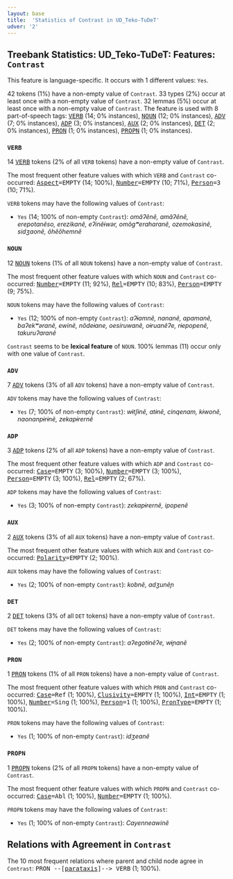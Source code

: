 ```yaml
---
layout: base
title:  'Statistics of Contrast in UD_Teko-TuDeT'
udver: '2'
---
```


## Treebank Statistics: UD_Teko-TuDeT: Features: `Contrast`

This feature is language-specific.
It occurs with 1 different values: `Yes`.

42 tokens (1%) have a non-empty value of `Contrast`.
33 types (2%) occur at least once with a non-empty value of `Contrast`.
32 lemmas (5%) occur at least once with a non-empty value of `Contrast`.
The feature is used with 8 part-of-speech tags: <tt><a href="eme_tudet-pos-VERB.html">VERB</a></tt> (14; 0% instances), <tt><a href="eme_tudet-pos-NOUN.html">NOUN</a></tt> (12; 0% instances), <tt><a href="eme_tudet-pos-ADV.html">ADV</a></tt> (7; 0% instances), <tt><a href="eme_tudet-pos-ADP.html">ADP</a></tt> (3; 0% instances), <tt><a href="eme_tudet-pos-AUX.html">AUX</a></tt> (2; 0% instances), <tt><a href="eme_tudet-pos-DET.html">DET</a></tt> (2; 0% instances), <tt><a href="eme_tudet-pos-PRON.html">PRON</a></tt> (1; 0% instances), <tt><a href="eme_tudet-pos-PROPN.html">PROPN</a></tt> (1; 0% instances).

### `VERB`

14 <tt><a href="eme_tudet-pos-VERB.html">VERB</a></tt> tokens (2% of all `VERB` tokens) have a non-empty value of `Contrast`.

The most frequent other feature values with which `VERB` and `Contrast` co-occurred: <tt><a href="eme_tudet-feat-Aspect.html">Aspect</a></tt><tt>=EMPTY</tt> (14; 100%), <tt><a href="eme_tudet-feat-Number.html">Number</a></tt><tt>=EMPTY</tt> (10; 71%), <tt><a href="eme_tudet-feat-Person.html">Person</a></tt><tt>=3</tt> (10; 71%).

`VERB` tokens may have the following values of `Contrast`:

* `Yes` (14; 100% of non-empty `Contrast`): <em>omãʔẽnẽ, amãʔẽnẽ, erepotanẽso, erezikanẽ, eʔinẽɨwər, omõgʷeraharanẽ, ozemokasinẽ, sidʒaonẽ, õhẽõhemnẽ</em>

### `NOUN`

12 <tt><a href="eme_tudet-pos-NOUN.html">NOUN</a></tt> tokens (1% of all `NOUN` tokens) have a non-empty value of `Contrast`.

The most frequent other feature values with which `NOUN` and `Contrast` co-occurred: <tt><a href="eme_tudet-feat-Number.html">Number</a></tt><tt>=EMPTY</tt> (11; 92%), <tt><a href="eme_tudet-feat-Rel.html">Rel</a></tt><tt>=EMPTY</tt> (10; 83%), <tt><a href="eme_tudet-feat-Person.html">Person</a></tt><tt>=EMPTY</tt> (9; 75%).

`NOUN` tokens may have the following values of `Contrast`:

* `Yes` (12; 100% of non-empty `Contrast`): <em>aʔɨamnẽ, nananẽ, apamanẽ, baʔekʷəranẽ, ewinẽ, nõdeɨane, oesiruwanẽ, oɨruanẽʔe, rɨepopenẽ, takuruʔaranẽ</em>

`Contrast` seems to be **lexical feature** of `NOUN`. 100% lemmas (11) occur only with one value of `Contrast`.

### `ADV`

7 <tt><a href="eme_tudet-pos-ADV.html">ADV</a></tt> tokens (3% of all `ADV` tokens) have a non-empty value of `Contrast`.

`ADV` tokens may have the following values of `Contrast`:

* `Yes` (7; 100% of non-empty `Contrast`): <em>wɨtʃɨnẽ, atɨnẽ, cinqenam, kɨwonẽ, naonanpɨrɨnẽ, zekapɨrernẽ</em>

### `ADP`

3 <tt><a href="eme_tudet-pos-ADP.html">ADP</a></tt> tokens (2% of all `ADP` tokens) have a non-empty value of `Contrast`.

The most frequent other feature values with which `ADP` and `Contrast` co-occurred: <tt><a href="eme_tudet-feat-Case.html">Case</a></tt><tt>=EMPTY</tt> (3; 100%), <tt><a href="eme_tudet-feat-Number.html">Number</a></tt><tt>=EMPTY</tt> (3; 100%), <tt><a href="eme_tudet-feat-Person.html">Person</a></tt><tt>=EMPTY</tt> (3; 100%), <tt><a href="eme_tudet-feat-Rel.html">Rel</a></tt><tt>=EMPTY</tt> (2; 67%).

`ADP` tokens may have the following values of `Contrast`:

* `Yes` (3; 100% of non-empty `Contrast`): <em>zekapɨrernẽ, ipopenẽ</em>

### `AUX`

2 <tt><a href="eme_tudet-pos-AUX.html">AUX</a></tt> tokens (3% of all `AUX` tokens) have a non-empty value of `Contrast`.

The most frequent other feature values with which `AUX` and `Contrast` co-occurred: <tt><a href="eme_tudet-feat-Polarity.html">Polarity</a></tt><tt>=EMPTY</tt> (2; 100%).

`AUX` tokens may have the following values of `Contrast`:

* `Yes` (2; 100% of non-empty `Contrast`): <em>kobnẽ, adʒunẽɲ</em>

### `DET`

2 <tt><a href="eme_tudet-pos-DET.html">DET</a></tt> tokens (3% of all `DET` tokens) have a non-empty value of `Contrast`.

`DET` tokens may have the following values of `Contrast`:

* `Yes` (2; 100% of non-empty `Contrast`): <em>aʔegotɨnẽʔe, wɨɲanẽ</em>

### `PRON`

1 <tt><a href="eme_tudet-pos-PRON.html">PRON</a></tt> tokens (1% of all `PRON` tokens) have a non-empty value of `Contrast`.

The most frequent other feature values with which `PRON` and `Contrast` co-occurred: <tt><a href="eme_tudet-feat-Case.html">Case</a></tt><tt>=Ref</tt> (1; 100%), <tt><a href="eme_tudet-feat-Clusivity.html">Clusivity</a></tt><tt>=EMPTY</tt> (1; 100%), <tt><a href="eme_tudet-feat-Int.html">Int</a></tt><tt>=EMPTY</tt> (1; 100%), <tt><a href="eme_tudet-feat-Number.html">Number</a></tt><tt>=Sing</tt> (1; 100%), <tt><a href="eme_tudet-feat-Person.html">Person</a></tt><tt>=1</tt> (1; 100%), <tt><a href="eme_tudet-feat-PronType.html">PronType</a></tt><tt>=EMPTY</tt> (1; 100%).

`PRON` tokens may have the following values of `Contrast`:

* `Yes` (1; 100% of non-empty `Contrast`): <em>idʒeanẽ</em>

### `PROPN`

1 <tt><a href="eme_tudet-pos-PROPN.html">PROPN</a></tt> tokens (2% of all `PROPN` tokens) have a non-empty value of `Contrast`.

The most frequent other feature values with which `PROPN` and `Contrast` co-occurred: <tt><a href="eme_tudet-feat-Case.html">Case</a></tt><tt>=Abl</tt> (1; 100%), <tt><a href="eme_tudet-feat-Number.html">Number</a></tt><tt>=EMPTY</tt> (1; 100%).

`PROPN` tokens may have the following values of `Contrast`:

* `Yes` (1; 100% of non-empty `Contrast`): <em>Cayenneawinẽ</em>

## Relations with Agreement in `Contrast`

The 10 most frequent relations where parent and child node agree in `Contrast`:
<tt>PRON --[<tt><a href="eme_tudet-dep-parataxis.html">parataxis</a></tt>]--> VERB</tt> (1; 100%).

